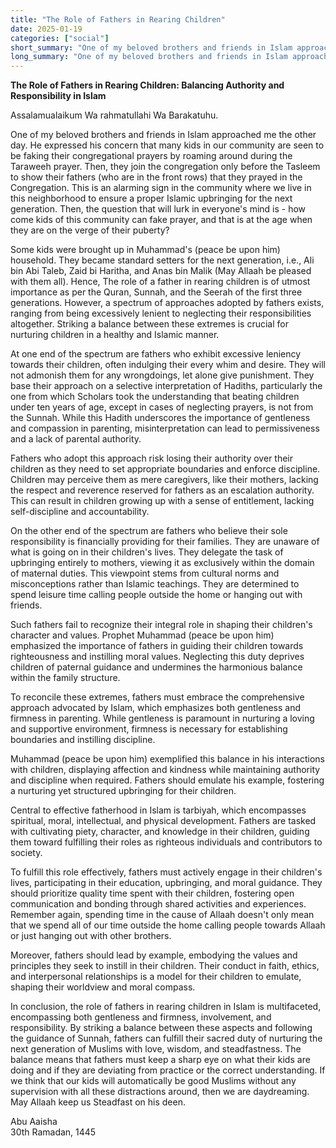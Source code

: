 ```yaml
---
title: "The Role of Fathers in Rearing Children"
date: 2025-01-19
categories: ["social"]
short_summary: "One of my beloved brothers and friends in Islam approached me the other day."
long_summary: "One of my beloved brothers and friends in Islam approached me the other day. He expressed his concern that many kids in our community are seen to be faking their congregational prayers by roaming around during the Taraweeh prayer."
---
```


**The Role of Fathers in Rearing Children: Balancing Authority and Responsibility in Islam**

Assalamualaikum Wa rahmatullahi Wa Barakatuhu.

One of my beloved brothers and friends in Islam approached me the other day. He expressed his concern that many kids in our community are seen to be faking their congregational prayers by roaming around during the Taraweeh prayer. Then, they join the congregation only before the Tasleem to show their fathers (who are in the front rows) that they prayed in the Congregation. This is an alarming sign in the community where we live in this neighborhood to ensure a proper Islamic upbringing for the next generation. Then, the question that will lurk in everyone's mind is - how come kids of this community can fake prayer, and that is at the age when they are on the verge of their puberty? 

Some kids were brought up in Muhammad's (peace be upon him) household. They became standard setters for the next generation, i.e., Ali bin Abi Taleb, Zaid bi Haritha, and Anas bin Malik (May Allaah be pleased with them all). Hence, The role of a father in rearing children is of utmost importance as per the Quran, Sunnah, and the Seerah of the first three generations. However, a spectrum of approaches adopted by fathers exists, ranging from being excessively lenient to neglecting their responsibilities altogether. Striking a balance between these extremes is crucial for nurturing children in a healthy and Islamic manner.

At one end of the spectrum are fathers who exhibit excessive leniency towards their children, often indulging their every whim and desire. They will not admonish them for any wrongdoings, let alone give punishment. They base their approach on a selective interpretation of Hadiths, particularly the one from which Scholars took the understanding that beating children under ten years of age, except in cases of neglecting prayers, is not from the Sunnah. While this Hadith underscores the importance of gentleness and compassion in parenting, misinterpretation can lead to permissiveness and a lack of parental authority.

Fathers who adopt this approach risk losing their authority over their children as they need to set appropriate boundaries and enforce discipline. Children may perceive them as mere caregivers, like their mothers, lacking the respect and reverence reserved for fathers as an escalation authority. This can result in children growing up with a sense of entitlement, lacking self-discipline and accountability.

On the other end of the spectrum are fathers who believe their sole responsibility is financially providing for their families. They are unaware of what is going on in their children's lives. They delegate the task of upbringing entirely to mothers, viewing it as exclusively within the domain of maternal duties. This viewpoint stems from cultural norms and misconceptions rather than Islamic teachings. They are determined to spend leisure time calling people outside the home or hanging out with friends. 

Such fathers fail to recognize their integral role in shaping their children's character and values. Prophet Muhammad (peace be upon him) emphasized the importance of fathers in guiding their children towards righteousness and instilling moral values. Neglecting this duty deprives children of paternal guidance and undermines the harmonious balance within the family structure.

To reconcile these extremes, fathers must embrace the comprehensive approach advocated by Islam, which emphasizes both gentleness and firmness in parenting. While gentleness is paramount in nurturing a loving and supportive environment, firmness is necessary for establishing boundaries and instilling discipline.

Muhammad (peace be upon him) exemplified this balance in his interactions with children, displaying affection and kindness while maintaining authority and discipline when required. Fathers should emulate his example, fostering a nurturing yet structured upbringing for their children.

Central to effective fatherhood in Islam is tarbiyah, which encompasses spiritual, moral, intellectual, and physical development. Fathers are tasked with cultivating piety, character, and knowledge in their children, guiding them toward fulfilling their roles as righteous individuals and contributors to society.

To fulfill this role effectively, fathers must actively engage in their children's lives, participating in their education, upbringing, and moral guidance. They should prioritize quality time spent with their children, fostering open communication and bonding through shared activities and experiences. Remember again, spending time in the cause of Allaah doesn't only mean that we spend all of our time outside the home calling people towards Allaah or just hanging out with other brothers. 

Moreover, fathers should lead by example, embodying the values and principles they seek to instill in their children. Their conduct in faith, ethics, and interpersonal relationships is a model for their children to emulate, shaping their worldview and moral compass.

In conclusion, the role of fathers in rearing children in Islam is multifaceted, encompassing both gentleness and firmness, involvement, and responsibility. By striking a balance between these aspects and following the guidance of Sunnah, fathers can fulfill their sacred duty of nurturing the next generation of Muslims with love, wisdom, and steadfastness. The balance means that fathers must keep a sharp eye on what their kids are doing and if they are deviating from practice or the correct understanding. If we think that our kids will automatically be good Muslims without any supervision with all these distractions around, then we are daydreaming. May Allaah keep us Steadfast on his deen.

Abu Aaisha   
30th Ramadan, 1445

